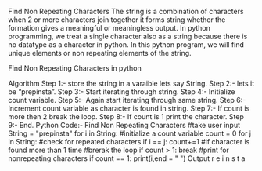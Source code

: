 Find Non Repeating Characters
The string is a combination of characters when 2 or more characters join together it forms string whether the formation gives a meaningful or meaningless output. In python programming, we treat a single character also as a string because there is no datatype as a character in python. In this python program, we will find unique elements or non repeating elements of the string.

Find Non Repeating Characters in python

Algorithm
Step 1:- store the string in a varaible lets say String.
Step 2:- lets it be “prepinsta”.
Step 3:- Start iterating through string.
Step 4:- Initialize count variable.
Step 5:- Again start iterating through same string.
Step 6:- Increment count variable as character is found in string.
Step 7:- If count is more then 2 break the loop.
Step 8:- If count is 1 print the character.
Step 9:- End.
Python Code:- Find Non Repeating Characters
#take user input
String = "prepinsta"
for i in String:
    #initialize a count variable
    count = 0
    for j in String:
        #check for repeated characters
        if i == j:
            count+=1
        #if character is found more than 1 time
        #brerak the loop
        if count > 1:
            break
    #print for nonrepeating characters
    if count == 1:
        print(i,end = " ")
Output
r e i n s t a
